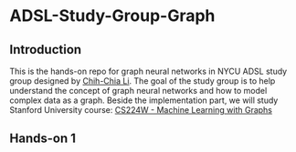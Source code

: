 # ADSL-Study-Group-Graph

## Introduction
This is the hands-on repo for graph neural networks in NYCU ADSL study group designed by [Chih-Chia Li](https://github.com/karljackab).
The goal of the study group is to help understand the concept of graph neural networks and how to model complex data as a graph.
Beside the implementation part, we will study Stanford University course: [CS224W - Machine Learning with Graphs](http://web.stanford.edu/class/cs224w/index.html)

## Hands-on 1
